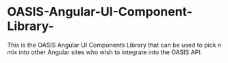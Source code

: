 # OASIS-Angular-UI-Component-Library-
This is the OASIS Angular UI Components Library that can be used to pick n mix into other Angular sites who wish to integrate into the OASIS API.
